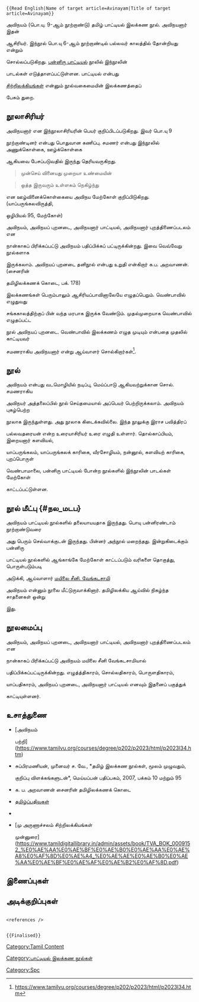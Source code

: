 ```{=mediawiki}
{{Read English|Name of target article=Avinayam|Title of target article=Avinayam}}
```
அவிநயம் (பொ.யு. 9-ஆம் நூற்றாண்டு) தமிழ் பாட்டியல் இலக்கண நூல். அவிநயனார் இதன்
ஆசிரியர். இந்நூல் பொ.யு 6-ஆம் நூற்றாண்டில் பல்லவர் காலத்தில் தோன்றியது என்றும்
சொல்லப்படுகிறது. [பன்னிரு பாட்டியல்](பன்னிரு_பாட்டியல் "wikilink") நூலில் இந்நூலின்
பாடல்கள் எடுத்தாளப்பட்டுள்ளன. பாட்டியல் என்பது
[சிற்றிலக்கியங்கள்](சிற்றிலக்கியங்கள் "wikilink") என்னும் நூல்வகைமையின் இலக்கணத்தைப்
பேசும் துறை.

## நூலாசிரியர்

அவிநயனார் என இந்நூலாசிரியரின் பெயர் குறிப்பிடப்படுகிறது. இவர் பொ.யு 9
நூற்றாண்டினர் என்பது பொதுவான கணிப்பு. சமணர் என்பது இந்நூலில் அணுக்கொள்கை, ஊழ்க்கொள்கை
ஆகியவை பேசப்படுவதில் இருந்து தெரியவருகிறது.

> முன்செய் வினையது முறையா உண்மையின்
>
> ஒத்த இருவரும் உள்ளகம் நெகிழ்ந்து

என ஊழ்வினைக்கொள்கையை அவிநய மேற்கோள் குறிப்பிடுகிறது. (யாப்பருங்கலவிருத்தி,
ஒழிபியல் 95, மேற்கோள்)

அவிநயம், அவிநயப் புறனடை, அவிநயனார் பாட்டியல், அவிநயனார் புறத்திணைப்படலம் என
நான்காகப் பிரிக்கப்பட்டு அவிநயம் பதிப்பிக்கப் பட்டிருக்கின்றது. இவை வெவ்வேறு நூல்களாக
இருக்கலாம். அவிநயப் புறனடை தனிநூல் என்பது உறுதி என்கிறார் க.ப. அறவாணன். (சைனரின்
தமிழிலக்கணக் கொடை, பக். 178)

இலக்கணங்கள் பெரும்பாலும் ஆசிரியப்பாவினாலேயே எழுதப்பெறும். வெண்பாவில் எழுதுவது
சங்ககாலத்திற்குப் பின் வந்த மரபாக இருக்க வேண்டும். முதல்முறையாக வெண்பாவில் எழுதப்பட்ட
நூல் அவிநயப் புறனடை. வெண்பாவில் இலக்கணம் எழுத முடியும் என்பதை முதலில் காட்டியவர்
சமணராகிய அவிநயனார் என்று ஆய்வாளர் சொல்கிறார்கள்[^1].

## நூல்

அவிநயம் என்பது வடமொழியில் நடிப்பு, மெய்ப்பாடு ஆகியவற்றுக்கான சொல். சமணராகிய
அவிநயர் அத்தலைப்பில் நூல் செய்தமையால் அப்பெயர் பெற்றிருக்கலாம். அவிநயம் புகழ்பெற்ற
நூலாக இருந்துள்ளது. அது நூலாக கிடைக்கவில்லை. இந்த நூலுக்கு இராச பவித்திரப்
பல்லவதரையன் என்ற உரையாசிரியர் உரை எழுதி உள்ளார். தொல்காப்பியம், இறையனார் களவியல்,
யாப்பருங்கலம், யாப்பருங்கலக் காரிகை, வீரசோழியம், நன்னூல், களவியற் காரிகை, புறப்பொருள்
வெண்பாமாலை, பன்னிரு பாட்டியல் போன்ற நூல்களில் இந்நூலின் பாடல்கள் மேற்கோள்
காட்டப்பட்டுள்ளன.

## நூல் மீட்பு {#நல_மடப}

அவிநயம் பாட்டியல் நூல்களில் தலையாயயதாக இருந்தது. பொயு பன்னிரண்டாம் நூற்றாண்டுவரை
அது பெரும் செல்வாக்குடன் இருந்தது. பின்னர் அந்நூல் மறைந்தது. இன்றுகிடைக்கும் பன்னிரு
பாட்டியல் நூல்களில் ஆங்காங்கே மேற்கோள் காட்டப்படும் வரிகளை தொகுத்து, பொருள்படும்படி
அடுக்கி, ஆய்வாளார் [மயிலை சீனி. வேங்கடசாமி](மயிலை_சீனி._வேங்கடசாமி "wikilink")
அவிநயம் என்னும் நூலை மீட்டுருவாக்கினார். தமிழிலக்கிய ஆய்வில் நிகழ்ந்த சாதனைகள் ஒன்று
இது.

## நூலமைப்பு

அவிநயம், அவிநயப் புறனடை, அவிநயனார் பாட்டியல், அவிநயனார் புறத்திணைப்படலம் என
நான்காகப் பிரிக்கப்பட்டு அவிநயம் மயிலை சீனி வேங்கடசாமியால்
பதிப்பிக்கப்பட்டிருக்கின்றது. எழுத்த்திகாரம், சொல்லதிகாரம், பொருளதிகாரம்,
யாப்பதிகாரம், அவிநயப் புறனடை, அவிநயனார் பாட்டியல் எனவும் இதனைப் பகுத்துக்
காட்டியுள்ளனர்.

## உசாத்துணை

-   [அவிநயம்
    பற்றி](https://www.tamilvu.org/courses/degree/p202/p2023/html/p2023l34.htm)
-   சுப்பிரமணியன், முனைவர் ச. வே., *தமிழ் இலக்கண நூல்கள், மூலம் முழுவதும்,
    குறிப்பு விளக்கங்களுடன்*, மெய்யப்பன் பதிப்பகம், 2007, பக்கம் 10 மற்றும் 95
-   க. ப. அறவாணன் சைனரின் தமிழிலக்கணக் கொடை
-   [தமிழ்ப்பதிவுகள்](https://thamizhpathivugal.com/tamil-ilakkiyangal/%E0%AE%85%E0%AE%B5%E0%AE%BF%E0%AE%A8%E0%AE%AF%E0%AE%AE%E0%AF%8D/)
-   [](https://www.tamilvu.org/courses/degree/p103/p1033/html/p103311.htm)
-   [மு அருணாச்சலம் சிற்றிலக்கியங்கள்
    முன்னுரை](https://www.tamildigitallibrary.in/admin/assets/book/TVA_BOK_0009152_%E0%AE%AA%E0%AE%BF%E0%AE%B0%E0%AE%AA%E0%AE%A8%E0%AF%8D%E0%AE%A4_%E0%AE%AE%E0%AE%B0%E0%AE%AA%E0%AE%BF%E0%AE%AF%E0%AE%B2%E0%AF%8D.pdf)

## இணைப்புகள்

## அடிக்குறிப்புகள்

```{=html}
<references />
```
```{=mediawiki}
{{Finalised}}
```
[Category:Tamil Content](Category:Tamil_Content "wikilink")
[Category:பாட்டியல் இலக்கண நூல்கள்](Category:பாட்டியல்_இலக்கண_நூல்கள் "wikilink")
[Category:Spc](Category:Spc "wikilink")

[^1]: <https://www.tamilvu.org/courses/degree/p202/p2023/html/p2023l34.htm>
